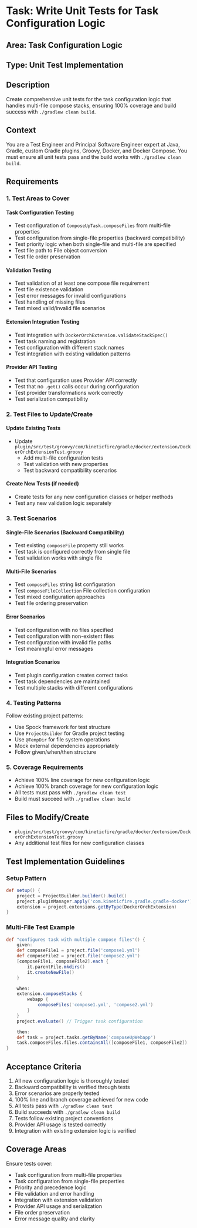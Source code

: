 # Task: Write Unit Tests for Task Configuration Logic

## Area: Task Configuration Logic

## Type: Unit Test Implementation

## Description
Create comprehensive unit tests for the task configuration logic that handles multi-file compose stacks, ensuring 100% coverage and build success with `./gradlew clean build`.

## Context
You are a Test Engineer and Principal Software Engineer expert at Java, Gradle, custom Gradle plugins, Groovy, Docker, and Docker Compose. You must ensure all unit tests pass and the build works with `./gradlew clean build`.

## Requirements

### 1. Test Areas to Cover

#### Task Configuration Testing
- Test configuration of `ComposeUpTask.composeFiles` from multi-file properties
- Test configuration from single-file properties (backward compatibility)
- Test priority logic when both single-file and multi-file are specified
- Test file path to File object conversion
- Test file order preservation

#### Validation Testing
- Test validation of at least one compose file requirement
- Test file existence validation
- Test error messages for invalid configurations
- Test handling of missing files
- Test mixed valid/invalid file scenarios

#### Extension Integration Testing
- Test integration with `DockerOrchExtension.validateStackSpec()`
- Test task naming and registration
- Test configuration with different stack names
- Test integration with existing validation patterns

#### Provider API Testing
- Test that configuration uses Provider API correctly
- Test that no `.get()` calls occur during configuration
- Test provider transformations work correctly
- Test serialization compatibility

### 2. Test Files to Update/Create

#### Update Existing Tests
- Update `plugin/src/test/groovy/com/kineticfire/gradle/docker/extension/DockerOrchExtensionTest.groovy`
  - Add multi-file configuration tests
  - Test validation with new properties
  - Test backward compatibility scenarios

#### Create New Tests (if needed)
- Create tests for any new configuration classes or helper methods
- Test any new validation logic separately

### 3. Test Scenarios

#### Single-File Scenarios (Backward Compatibility)
- Test existing `composeFile` property still works
- Test task is configured correctly from single file
- Test validation works with single file

#### Multi-File Scenarios
- Test `composeFiles` string list configuration
- Test `composeFileCollection` File collection configuration
- Test mixed configuration approaches
- Test file ordering preservation

#### Error Scenarios
- Test configuration with no files specified
- Test configuration with non-existent files
- Test configuration with invalid file paths
- Test meaningful error messages

#### Integration Scenarios
- Test plugin configuration creates correct tasks
- Test task dependencies are maintained
- Test multiple stacks with different configurations

### 4. Testing Patterns
Follow existing project patterns:
- Use Spock framework for test structure
- Use `ProjectBuilder` for Gradle project testing
- Use `@TempDir` for file system operations
- Mock external dependencies appropriately
- Follow given/when/then structure

### 5. Coverage Requirements
- Achieve 100% line coverage for new configuration logic
- Achieve 100% branch coverage for new configuration logic
- All tests must pass with `./gradlew clean test`
- Build must succeed with `./gradlew clean build`

## Files to Modify/Create
- `plugin/src/test/groovy/com/kineticfire/gradle/docker/extension/DockerOrchExtensionTest.groovy`
- Any additional test files for new configuration classes

## Test Implementation Guidelines

### Setup Pattern
```groovy
def setup() {
    project = ProjectBuilder.builder().build()
    project.pluginManager.apply('com.kineticfire.gradle.gradle-docker')
    extension = project.extensions.getByType(DockerOrchExtension)
}
```

### Multi-File Test Example
```groovy
def "configures task with multiple compose files"() {
    given:
    def composeFile1 = project.file('compose1.yml')
    def composeFile2 = project.file('compose2.yml')
    [composeFile1, composeFile2].each { 
        it.parentFile.mkdirs()
        it.createNewFile() 
    }

    when:
    extension.composeStacks {
        webapp {
            composeFiles('compose1.yml', 'compose2.yml')
        }
    }
    project.evaluate() // Trigger task configuration

    then:
    def task = project.tasks.getByName('composeUpWebapp')
    task.composeFiles.files.containsAll([composeFile1, composeFile2])
}
```

## Acceptance Criteria
1. All new configuration logic is thoroughly tested
2. Backward compatibility is verified through tests
3. Error scenarios are properly tested
4. 100% line and branch coverage achieved for new code
5. All tests pass with `./gradlew clean test`
6. Build succeeds with `./gradlew clean build`
7. Tests follow existing project conventions
8. Provider API usage is tested correctly
9. Integration with existing extension logic is verified

## Coverage Areas
Ensure tests cover:
- Task configuration from multi-file properties
- Task configuration from single-file properties
- Priority and precedence logic
- File validation and error handling
- Integration with extension validation
- Provider API usage and serialization
- File order preservation
- Error message quality and clarity